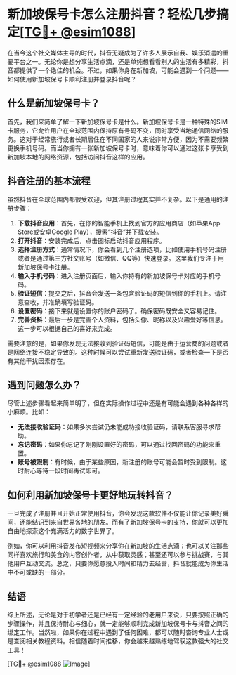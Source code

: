 # 新加坡保号卡怎么注册抖音？轻松几步搞定[[TG💪+ @esim1088](https://t.me/s/esim1088)]

在当今这个社交媒体主导的时代，抖音无疑成为了许多人展示自我、娱乐消遣的重要平台之一。无论你是想分享生活点滴，还是单纯想看看别人的生活有多精彩，抖音都提供了一个绝佳的机会。不过，如果你身在新加坡，可能会遇到一个问题——如何使用新加坡保号卡顺利注册并登录抖音呢？

## 什么是新加坡保号卡？

首先，我们来简单了解一下新加坡保号卡是什么。新加坡保号卡是一种特殊的SIM卡服务，它允许用户在全球范围内保持原有号码不变，同时享受当地通信网络的服务。这对于经常旅行或者长期居住在不同国家的人来说非常方便，因为不需要频繁更换手机号码。而当你拥有一张新加坡保号卡时，意味着你可以通过这张卡享受到新加坡本地的网络资源，包括访问抖音这样的应用。

## 抖音注册的基本流程

虽然抖音在全球范围内都很受欢迎，但其注册过程其实并不复杂。以下是通用的注册步骤：

1. **下载抖音应用**：首先，在你的智能手机上找到官方的应用商店（如苹果App Store或安卓Google Play），搜索“抖音”并下载安装。
2. **打开抖音**：安装完成后，点击图标启动抖音应用程序。
3. **选择注册方式**：通常情况下，你会看到几个注册选项，比如使用手机号码注册或者是通过第三方社交账号（如微信、QQ等）快速登录。这里我们专注于用新加坡保号卡注册。
4. **输入手机号码**：进入注册页面后，输入你持有的新加坡保号卡对应的手机号码。
5. **验证短信**：提交之后，抖音会发送一条包含验证码的短信到你的手机上。请注意查收，并准确填写验证码。
6. **设置密码**：接下来就是设置你的账户密码了。确保密码既安全又容易记住。
7. **完善资料**：最后一步是完善个人资料，包括头像、昵称以及兴趣爱好等信息。这一步可以根据自己的喜好来完成。

需要注意的是，如果你发现无法接收到验证码短信，可能是由于运营商的问题或者是网络连接不稳定导致的。这种时候可以尝试重新发送验证码，或者检查一下是否有其他干扰因素存在。

## 遇到问题怎么办？

尽管上述步骤看起来简单明了，但在实际操作过程中还是有可能会遇到各种各样的小麻烦。比如：

- **无法接收验证码**：如果多次尝试仍未能成功接收验证码，请联系客服寻求帮助。
- **忘记密码**：如果你忘记了刚刚设置好的密码，可以通过找回密码的功能来重置。
- **账号被限制**：有时候，由于某些原因，新注册的账号可能会暂时受到限制。这时耐心等待一段时间再试即可。

## 如何利用新加坡保号卡更好地玩转抖音？

一旦完成了注册并且开始正常使用抖音，你会发现这款软件不仅能让你记录美好瞬间，还能结识到来自世界各地的朋友。而有了新加坡保号卡的支持，你就可以更加自由地探索这个充满活力的数字世界了。

例如，你可以利用抖音发布短视频来分享你在新加坡的生活点滴；也可以关注那些同样喜欢旅行和美食的内容创作者，从中获取灵感；甚至还可以参与挑战赛，与其他用户互动交流。总之，只要你愿意投入时间和精力去经营，抖音就能成为你生活中不可或缺的一部分。

## 结语

综上所述，无论是对于初学者还是已经有一定经验的老用户来说，只要按照正确的步骤操作，并且保持耐心与细心，就一定能够顺利完成新加坡保号卡与抖音之间的绑定工作。当然啦，如果你在过程中遇到了任何困难，都可以随时咨询专业人士或是查阅相关教程资料。相信随着时间推移，你会越来越熟练地驾驭这款强大的社交工具！

[[TG💪+ @esim1088](https://t.me/s/esim1088) ![Image](https://i.postimg.cc/4NQfJmqS/Snipaste-2025-05-13-00-14-12.png)]